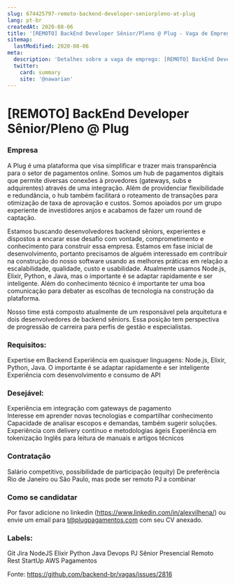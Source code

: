 ```yaml
---
slug: 674425797-remoto-backend-developer-seniorpleno-at-plug
lang: pt-br
createdAt: 2020-08-06
title: '[REMOTO] BackEnd Developer Sênior/Pleno @ Plug - Vaga de Emprego'
sitemap:
  lastModified: 2020-08-06
meta:
  description: 'Detalhes sobre a vaga de emprego: [REMOTO] BackEnd Developer Sênior/Pleno @ Plug'
  twitter:
    card: summary
    site: '@nawarian'
---
```


# [REMOTO] BackEnd Developer Sênior/Pleno @ Plug

### Empresa
A Plug é uma plataforma que visa simplificar e trazer mais transparência para o setor de pagamentos online. Somos um hub de pagamentos digitais que permite diversas conexões à provedores (gateways, subs e adquirentes) através de uma integração. Além de providenciar flexibilidade e redundância, o hub também facilitará o roteamento de transações para otimização de taxa de aprovação e custos. Somos apoiados por um grupo experiente de investidores anjos e acabamos de fazer um round de captação.

Estamos buscando desenvolvedores backend sêniors, experientes e dispostos a encarar esse desafio com vontade, comprometimento e conhecimento para construir essa empresa. Estamos em fase inicial de desenvolvimento, portanto precisamos de alguém interessado em contribuir na construção do nosso software usando as melhores práticas em relação a escalabilidade, qualidade, custo e usabilidade. Atualmente usamos Node.js, Elixir, Python, e Java, mas o importante é se adaptar rapidamente e ser inteligente. Além do conhecimento técnico é importante ter uma boa comunicação para debater as escolhas de tecnologia na construção da plataforma.

Nosso time está composto atualmente de um responsável pela arquitetura e dois desenvolvedores de backend sêniors. Essa posição tem perspectiva de progressão de carreira para perfis de gestão e especialistas.

### Requisitos:
Expertise em Backend
Experiência em quaisquer linguagens: Node.js, Elixir, Python, Java. O importante é se adaptar rapidamente e ser inteligente 
Experiência com desenvolvimento e consumo de API

### Desejável:
Experiência em integração com gateways de pagamento  
Interesse em aprender novas tecnologias e compartilhar conhecimento
Capacidade de analisar escopos e demandas, também sugerir soluções.
Experiência com delivery contínuo e metodologias ágeis
Experiência em tokenização
Inglês para leitura de manuais e artigos técnicos


### Contratação
Salário competitivo, possibilidade de participação (equity)
De preferência Rio de Janeiro ou São Paulo, mas pode ser remoto
PJ a combinar

### Como se candidatar
Por favor adicione no linkedin (https://www.linkedin.com/in/alexvilhena/) ou envie um email para t@plugpagamentos.com com seu CV anexado.

### Labels: 
Git Jira NodeJS Elixir Python Java Devops PJ Sênior Presencial Remoto Rest StartUp AWS Pagamentos

Fonte: https://github.com/backend-br/vagas/issues/2816